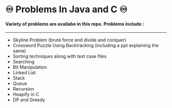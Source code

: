 # ♾️ Problems In Java and C ♾️
#### Variety of problems are availabe in this repo. Problems include : <br>
---
* Skyline Problem (brute force and divide and conquer)
* Crossword Puzzle Using Backtracking (including a ppt explaining the same)
* Sorting techniques along with test case files
* Searching
* Bit Manipulation
* Linked List
* Stack
* Queue
* Recursion
* Heapify in C
* DP and Greedy
 
